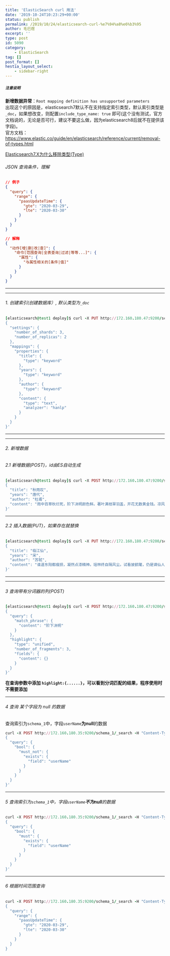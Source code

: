 ```yaml
---
title: 'ElasticSearch curl 用法'
date: '2019-10-24T10:23:29+00:00'
status: publish
permalink: /2019/10/24/elasticsearch-curl-%e7%94%a8%e6%b3%95
author: 毛巳煜
excerpt: ''
type: post
id: 5090
category:
    - ElasticSearch
tag: []
post_format: []
hestia_layout_select:
    - sidebar-right
---
```

##### **`注意说明`**

**新增数据异常**：`Root mapping definition has unsupported parameters`  
出现这个的原因是，elasticsearch7默认不在支持指定索引类型，默认索引类型是`_doc`，如果想改变，则配置`include_type_name: true` 即可(这个没有测试，官方文档说的，无论是否可行，建议不要这么做，因为elasticsearch8后就不在提供该字段)。  
官方文档：https://www.elastic.co/guide/en/elasticsearch/reference/current/removal-of-types.html

[Elasticsearch7.X为什么移除类型(Type)](https://www.cnblogs.com/wangzhen3798/p/10765202.html "Elasticsearch7.X为什么移除类型(Type)")

###### JSON 查询条件，理解

```json
// 例子
{
  "query": {
    "range": {
      "paasUpdateTime": {
        "gte": "2020-03-29",
        "lte": "2020-03-30"
      }
    }
  }
}

// 解释
{
  "动作[增|删|改|查]": {
    "命令[范围查询|全表查询|过滤|等等...]": {
      "属性": {
        "与属性相关的[条件|值]"
      }
    }
  }
}

```

- - - - - -

- - - - - -

###### 1. 创建索引(创建数据库）, 默认类型为`_doc`

```ruby
[elasticsearch@test1 deploy]$ curl -X PUT http://172.160.180.47:9200/schema_1 -H "Content-Type: application/json" -d '
{
  "settings": {
    "number_of_shards": 3,
    "number_of_replicas": 2
  },
  "mappings": {
    "properties": {
      "title": {
        "type": "keyword"
      },
      "years": {
        "type": "keyword"
      },
      "author": {
        "type": "keyword"
      },
      "content": {
        "type": "text",
        "analyzer": "hanlp"
      }
    }
  }
}'

```

- - - - - -

- - - - - -

###### 2. 新增数据

###### 2.1 新增数据(POST)，id由ES自动生成

```ruby
[elasticsearch@test1 deploy]$ curl -X POST http://172.160.180.47:9200/schema_1/_doc -H "Content-Type: application/json" -d '
{
  "title": "秋雨叹",
  "years": "唐代",
  "author": "杜甫",
  "content": "雨中百草秋烂死，阶下决明颜色鲜。著叶满枝翠羽盖，开花无数黄金钱。凉风萧萧吹汝急，恐汝后时难独立。堂上书生空白头，临风三嗅馨香泣。"
}'

```

- - - - - -

###### 2.2 插入数据(PUT)，如果存在就替换

```ruby
[elasticsearch@test1 deploy]$ curl -X PUT http://172.160.180.47:9200/schema_1/_doc/id_1 -H "Content-Type: application/json" -d '
{
  "title": "临江仙",
  "years": "宋",
  "author": "苏轼",
  "content": "谁道东阳都瘦损，凝然点漆精神。瑶林终自隔风尘。试看披鹤氅，仍是谪仙人。省可清言挥玉尘，真须保器全真。风流何似道家纯。不应同蜀客，惟爱卓文君。"
}'

```

- - - - - -

- - - - - -

###### 3 查询带有分词器的列(POST)

```ruby
[elasticsearch@test1 deploy]$ curl -X POST http://172.160.180.47:9200/schema_1/_search -H "Content-Type: application/json" -d '
{
  "query": {
    "match_phrase": {
      "content": "阶下决明"
    }
  },
  "highlight": {
    "type": "unified",
    "number_of_fragments": 3,
    "fields": {
      "content": {}
    }
  }
}'

```

**在查询参数中添加 `highlight:{......}`，可以看到分词匹配的结果，程序使用时不需要添加**

- - - - - -

###### 4 查询 某个字段为 null 的数据

查询索引为`schema_1`中，字段`userName`**为null**的数据

```ruby
curl -X POST http://172.160.180.35:9200/schema_1/_search -H "Content-Type: application/json" -d '
{
  "query": {
    "bool": {
      "must_not": {
        "exists": {
          "field": "userName"
        }
      }
    }
  }
}'

```

- - - - - -

###### 5 查询索引为`schema_1`中，字段`userName`**不为null**的数据

```ruby
curl -X POST http://172.160.180.35:9200/schema_1/_search -H "Content-Type: application/json" -d '
{
  "query": {
    "bool": {
      "must": {
        "exists": {
          "field": "userName"
        }
      }
    }
  }
}'

```

- - - - - -

###### 6 根据时间范围查询

```ruby
curl -X POST http://172.160.180.35:9200/schema_1/_search -H "Content-Type: application/json" -d '
{
  "query": {
    "range": {
      "paasUpdateTime": {
        "gte": "2020-03-29",
        "lte": "2020-03-30"
      }
    }
  }
}

```